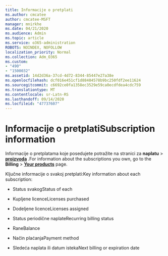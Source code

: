 ```yaml
---
title: Informacije o pretplati
ms.author: cmcatee
author: cmcatee-MSFT
manager: mnirkhe
ms.date: 04/21/2020
ms.audience: Admin
ms.topic: article
ms.service: o365-administration
ROBOTS: NOINDEX, NOFOLLOW
localization_priority: Normal
ms.collection: Adm_O365
ms.custom:
- "490"
- "1500032"
ms.assetid: 14d2d36a-37cd-4d72-8344-85447e27a38e
ms.openlocfilehash: dcf016e451cf1d88484578b9bc250fdf2ee11624
ms.sourcegitcommit: c6692ce0fa1358ec3529e59ca0ecdfdea4cdc759
ms.translationtype: MT
ms.contentlocale: sr-Latn-RS
ms.lasthandoff: 09/14/2020
ms.locfileid: "47737607"
---
```

# <a name="subscription-information"></a><span data-ttu-id="f13cc-102">Informacije o pretplati</span><span class="sxs-lookup"><span data-stu-id="f13cc-102">Subscription information</span></span>

<span data-ttu-id="f13cc-103">Informacije o pretplatama koje posedujete potražite na stranici za **naplatu** \> **[proizvoda](https://go.microsoft.com/fwlink/p/?linkid=842054)** .</span><span class="sxs-lookup"><span data-stu-id="f13cc-103">For information about the subscriptions you own, go to the **Billing** \> **[Your products](https://go.microsoft.com/fwlink/p/?linkid=842054)** page.</span></span>
  
<span data-ttu-id="f13cc-104">Ključne informacije o svakoj pretplati:</span><span class="sxs-lookup"><span data-stu-id="f13cc-104">Key information about each subscription:</span></span>
  
- <span data-ttu-id="f13cc-105">Status svakog</span><span class="sxs-lookup"><span data-stu-id="f13cc-105">Status of each</span></span>

- <span data-ttu-id="f13cc-106">Kupljene licence</span><span class="sxs-lookup"><span data-stu-id="f13cc-106">Licenses purchased</span></span>

- <span data-ttu-id="f13cc-107">Dodeljene licence</span><span class="sxs-lookup"><span data-stu-id="f13cc-107">Licenses assigned</span></span>

- <span data-ttu-id="f13cc-108">Status periodične naplate</span><span class="sxs-lookup"><span data-stu-id="f13cc-108">Recurring billing status</span></span>

- <span data-ttu-id="f13cc-109">Rane</span><span class="sxs-lookup"><span data-stu-id="f13cc-109">Balance</span></span>

- <span data-ttu-id="f13cc-110">Način plaćanja</span><span class="sxs-lookup"><span data-stu-id="f13cc-110">Payment method</span></span>

- <span data-ttu-id="f13cc-111">Sledeća naplata ili datum isteka</span><span class="sxs-lookup"><span data-stu-id="f13cc-111">Next billing or expiration date</span></span>